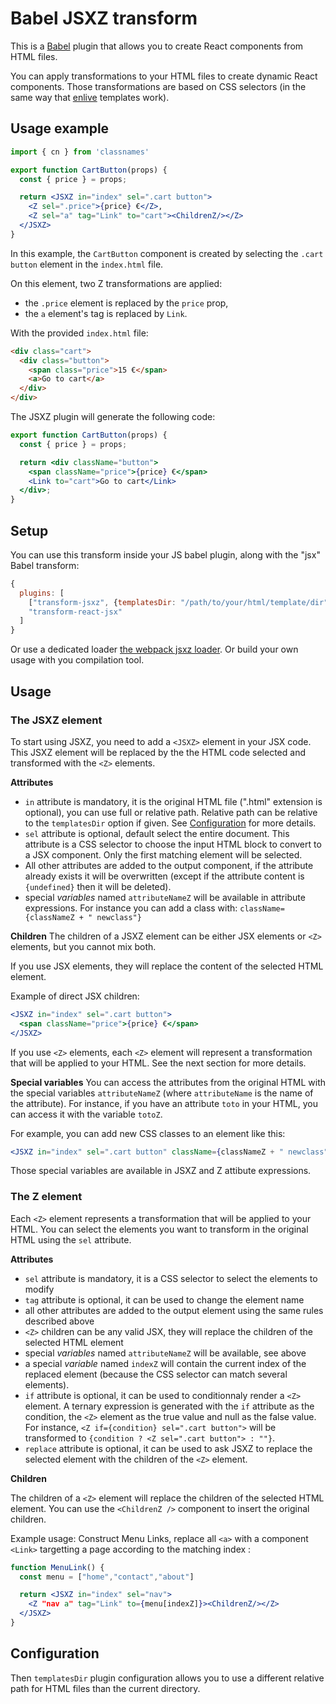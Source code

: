 # Babel JSXZ transform

This is a [Babel](https://babeljs.io/) plugin that allows you to create React components from HTML files.

You can apply transformations to your HTML files to create dynamic React components. Those transformations are based on CSS selectors (in the same way that [enlive](https://github.com/cgrand/enlive) templates work).

## Usage example

```jsx
import { cn } from 'classnames'

export function CartButton(props) {
  const { price } = props;

  return <JSXZ in="index" sel=".cart button">
    <Z sel=".price">{price} €</Z>,
    <Z sel="a" tag="Link" to="cart"><ChildrenZ/></Z>
  </JSXZ>
}
```

In this example, the `CartButton` component is created by selecting the `.cart button` element in the `index.html` file.

On this element, two Z transformations are applied:
- the `.price` element is replaced by the `price` prop,
- the `a` element's tag is replaced by `Link`.

With the provided `index.html` file:
```html
<div class="cart">
  <div class="button">
    <span class="price">15 €</span>
    <a>Go to cart</a>
  </div>
</div>
```

The JSXZ plugin will generate the following code:
```jsx
export function CartButton(props) {
  const { price } = props;

  return <div className="button">
    <span className="price">{price} €</span>
    <Link to="cart">Go to cart</Link>
  </div>;
}
```

## Setup

You can use this transform inside your JS babel plugin, along with the "jsx" Babel transform:

```javascript
{
  plugins: [
    ["transform-jsxz", {templatesDir: "/path/to/your/html/template/dir"}],
    "transform-react-jsx"
  ]
}
```

Or use a dedicated loader [the webpack jsxz loader](https://github.com/awetzel/jsxz-loader).
Or build your own usage with you compilation tool.

## Usage

### The JSXZ element

To start using JSXZ, you need to add a `<JSXZ>` element in your JSX code. This JSXZ element will be replaced by the the HTML code selected and transformed with the `<Z>` elements.

**Attributes**
- `in` attribute is mandatory, it is the original HTML file (".html" extension is optional), you can use full or relative path. Relative path can be relative to the `templatesDir` option if given. See [Configuration](#configuration) for more details.
- `sel` attribute is optional, default select the entire document.
  This attribute is a CSS selector to choose the input HTML block to
  convert to a JSX component. Only the first matching element will be
  selected.
- All other attributes are added to the output component, if the attribute already exists it will be overwritten (except if the attribute content is `{undefined}` then it will be deleted). 
- special *variables* named `attributeNameZ` will be available in attribute expressions. For instance you can add a class with: `className={classNameZ + " newclass"}`

**Children**
The children of a JSXZ element can be either JSX elements or `<Z>` elements, but you cannot mix both.

If you use JSX elements, they will replace the content of the selected HTML element.

Example of direct JSX children:
```jsx
<JSXZ in="index" sel=".cart button">
  <span className="price">{price} €</span>
</JSXZ>
```

If you use `<Z>` elements, each `<Z>` element will represent a transformation that will be applied to your HTML. See the next section for more details.

**Special variables**
You can access the attributes from the original HTML with the special variables `attributeNameZ` (where `attributeName` is the name of the attribute). For instance, if you have an attribute `toto` in your HTML, you can access it with the variable `totoZ`.

For example, you can add new CSS classes to an element like this:
```jsx
<JSXZ in="index" sel=".cart button" className={classNameZ + " newclass"}>
```

Those special variables are available in JSXZ and Z attibute expressions.

### The Z element

Each `<Z>` element represents a transformation that will be applied to your HTML. You can select the elements you want to transform in the original HTML using the `sel` attribute.

**Attributes**

- `sel` attribute is mandatory, it is a CSS selector to select the elements to modify
- `tag` attribute is optional, it can be used to change the element name
- all other attributes are added to the output element using the same rules described above
- `<Z>` children can be any valid JSX, they will replace the children of the selected HTML element
- special *variables* named `attributeNameZ` will be available, see above
- a special *variable* named `indexZ` will contain the current index of the replaced element (because the CSS selector can match several elements).
- `if` attribute is optional, it can be used to conditionnaly render a `<Z>` element. A ternary expression is generated with the `if` attribute as the condition, the `<Z>` element as the true value and null as the false value. For instance, `<Z if={condition} sel=".cart button">` will be transformed to `{condition ? <Z sel=".cart button"> : ""}`.
- `replace` attribute is optional, it can be used to ask JSXZ to replace the selected element with the children of the `<Z>` element.

**Children**

The children of a `<Z>` element will replace the children of the selected HTML element. You can use the `<ChildrenZ />` component to insert the original children.

Example usage:
Construct Menu Links, replace all `<a>` with a component `<Link>`
targetting a page according to the matching index :

```jsx
function MenuLink() {
  const menu = ["home","contact","about"]

  return <JSXZ in="index" sel="nav">
    <Z "nav a" tag="Link" to={menu[indexZ]}><ChildrenZ/></Z>
  </JSXZ>
}
```

## Configuration

Then `templatesDir` plugin configuration allows you to use a different relative
path for HTML files than the current directory.
